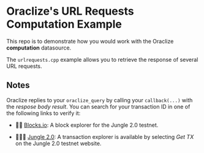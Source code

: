 # Oraclize's URL Requests Computation Example 

This repo is to demonstrate how you would work with the Oraclize **computation** datasource.

The `urlrequests.cpp` example allows you to retrieve the response of several URL requests.

## Notes

Oraclize replies to your `oraclize_query` by calling your `callback(...)` with the *respose body result*. 
You can search for your transaction ID in one of the following links to verify it:

* :mag_right::ledger: [Blocks.io](https://jungle.bloks.io/): A block explorer for the Jungle 2.0 testnet.

* :palm_tree::lion::palm_tree: [Jungle 2.0](https://monitor.jungletestnet.io/#home): A transaction explorer is available by selecting *Get TX* on the Jungle 2.0 testnet website.
